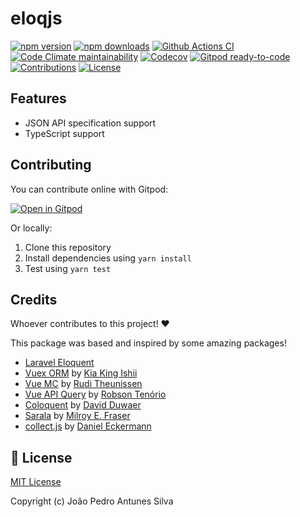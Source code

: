 # eloqjs

[![npm version][npm-version-src]][npm-version-href]
[![npm downloads][npm-downloads-src]][npm-downloads-href]
[![Github Actions CI][github-actions-ci-src]][github-actions-ci-href]
[![Code Climate maintainability][code-climate-maintainability-src]][code-climate-maintainability-href]
[![Codecov][codecov-src]][codecov-href]
[![Gitpod ready-to-code][gitpod-src]][gitpod-href]
[![Contributions][contributions-src]][contributions-href]
[![License][license-src]][license-href]

## Features

- JSON API specification support
- TypeScript support

## Contributing

You can contribute online with Gitpod:

[![Open in Gitpod](https://gitpod.io/button/open-in-gitpod.svg)][gitpod-href]

Or locally:

1. Clone this repository
2. Install dependencies using `yarn install`
3. Test using `yarn test`

## Credits

Whoever contributes to this project! ❤️

This package was based and inspired by some amazing packages!

- [Laravel Eloquent][laravel-eloquent-src]
- [Vuex ORM][vuex-orm-src] by [Kia King Ishii][vuex-orm-author]
- [Vue MC][vue-mc-src] by [Rudi Theunissen][vue-mc-author] 
- [Vue API Query][vue-api-query-src] by [Robson Tenório][vue-api-query-author]
- [Coloquent][coloquent-src] by [David Duwaer][coloquent-author]
- [Sarala][sarala-src] by [Milroy E. Fraser][sarala-author]
- [collect.js][collectjs-src] by [Daniel Eckermann][collectjs-author]

## 📑 License

[MIT License](https://github.com/eloqjs/eloqjs/blob/dev/LICENSE.md)

Copyright (c) João Pedro Antunes Silva

<!-- Badges -->

[npm-version-src]: https://img.shields.io/npm/v/@eloqjs/core/latest.svg?logo=npm&style=flat-square
[npm-version-href]: https://npmjs.com/package/@eloqjs/core

[npm-downloads-src]: https://img.shields.io/npm/dt/@eloqjs/core.svg?logo=npm&style=flat-square
[npm-downloads-href]: https://npmjs.com/package/@eloqjs/core

[github-actions-ci-src]: https://img.shields.io/github/workflow/status/eloqjs/eloqjs/Test%20and%20Release?label=actions&logo=github&style=flat-square
[github-actions-ci-href]: https://github.com/eloqjs/eloqjs/actions?query=workflow%3ATest%20and%20Release

[code-climate-maintainability-src]: https://img.shields.io/codeclimate/maintainability/eloqjs/eloqjs?logo=code-climate&style=flat-square
[code-climate-maintainability-href]: https://codeclimate.com/github/eloqjs/eloqjs/maintainability

[codecov-src]: https://img.shields.io/codecov/c/github/eloqjs/eloqjs.svg?logo=codecov&style=flat-square
[codecov-href]: https://codecov.io/gh/eloqjs/eloqjs

[gitpod-src]: https://img.shields.io/badge/Gitpod-ready--to--code-blue?logo=gitpod&style=flat-square
[gitpod-href]: https://gitpod.io/#https://github.com/eloqjs/eloqjs

[contributions-src]: https://img.shields.io/badge/contributions-welcome-brightgreen.svg?style=flat-square
[contributions-href]: https://github.com/eloqjs/eloqjs/issues

[license-src]: https://img.shields.io/github/license/eloqjs/eloqjs?style=flat-square
[license-href]: https://github.com/eloqjs/eloqjs/blob/dev/LICENSE.md

<!-- Credits -->

[laravel-eloquent-src]: https://laravel.com/docs/eloquent

[vuex-orm-src]: https://github.com/vuex-orm/vuex-orm
[vuex-orm-author]: https://github.com/kiaking

[vue-mc-src]: https://github.com/FiguredLimited/vue-mc
[vue-mc-author]: https://github.com/rtheunissen

[vue-api-query-src]: https://github.com/robsontenorio/vue-api-query
[vue-api-query-author]: https://github.com/robsontenorio

[coloquent-src]: https://github.com/DavidDuwaer/Coloquent
[coloquent-author]: https://github.com/DavidDuwaer

[sarala-src]: https://github.com/milroyfraser/sarala
[sarala-author]: https://github.com/milroyfraser

[collectjs-src]: https://github.com/ecrmnn/collect.js
[collectjs-author]: https://github.com/ecrmnn
